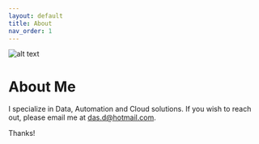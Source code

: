 ```yaml
---
layout: default
title: About
nav_order: 1
---
```


![alt text](images\2024-08-13-01-20-44.png)
# About Me


<p> 

I specialize in Data, Automation and Cloud solutions.
If you wish to reach out, please email me at <a href="mailto:das.d@hotmail.com">das.d@hotmail.com</a>. 

Thanks!

</p>

